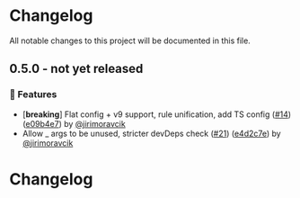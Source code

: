 # Changelog

All notable changes to this project will be documented in this file.

<!-- git-cliff-unreleased-start -->
## 0.5.0 - **not yet released**

### 🚀 Features

- [**breaking**] Flat config + v9 support, rule unification, add TS config ([#14](https://github.com/apify/apify-eslint-config/pull/14)) ([e09b4e7](https://github.com/apify/apify-eslint-config/commit/e09b4e7e5da78e7c92d7a645e6a28d0e4326e5c8)) by [@jirimoravcik](https://github.com/jirimoravcik)
- Allow _ args to be unused, stricter devDeps check ([#21](https://github.com/apify/apify-eslint-config/pull/21)) ([e4d2c7e](https://github.com/apify/apify-eslint-config/commit/e4d2c7ef8e8368ec7f4ea0b66481582a735ab6b5)) by [@jirimoravcik](https://github.com/jirimoravcik)


<!-- git-cliff-unreleased-end -->
# Changelog